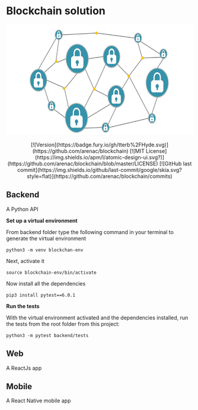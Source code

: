 
# Blockchain solution
<p align="center">
  <img src="https://github.com/arenac/blockchain/blob/master/assets/blockchain.png?raw=true"  alt="Block Chain" width="700" height="300"/>
</p>

<div style="text-align:center">
  [![Version](https://badge.fury.io/gh/tterb%2FHyde.svg)](https://github.com/arenac/blockchain)
  [![MIT License](https://img.shields.io/apm/l/atomic-design-ui.svg?)](https://github.com/arenac/blockchain/blob/master/LICENSE)
  [![GitHub last commit](https://img.shields.io/github/last-commit/google/skia.svg?style=flat)](https://github.com/arenac/blockchain/commits)
</div>

## Backend
A Python API


**Set up a virtual environment**

From backend folder type the following command in your terminal to generate the virtual environment
```
python3 -m venv blockchan-env
```

Next, activate it
```
source blockchain-env/bin/activate
```

Now install all the dependencies
```
pip3 install pytest==6.0.1
```

**Run the tests**

With the virtual environment activated and the dependencies installed, run the tests from the root folder from this project:
```
python3 -m pytest backend/tests
```


## Web
A ReactJs app

## Mobile
A React Native mobile app
